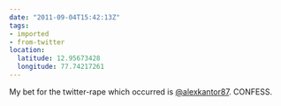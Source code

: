 ```yaml
---
date: "2011-09-04T15:42:13Z"
tags:
- imported
- from-twitter
location:
  latitude: 12.95673428
  longitude: 77.74217261
---
```

My bet for the twitter-rape which occurred is [@alexkantor87](/twitter/#/alexkantor87). CONFESS.
